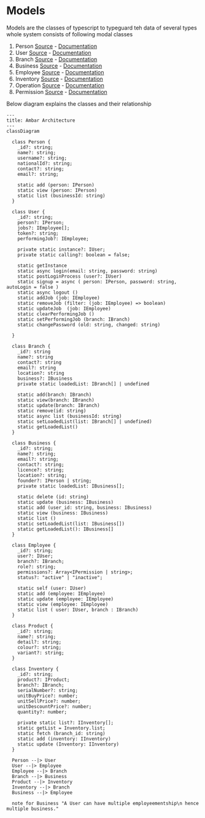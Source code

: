 # Models
Models are the classes of typescript to typeguard teh data of several types whole system consists of following modal classes
 1) Person [Source](./person.ts) - [Documentation](../../../docs/models/person.md) 
 2) User [Source](./user.ts) - [Documentation](../../../docs/models/user.md)
 3) Branch [Source](./branch.ts) - [Documentation](../../../docs/models/branch.md)
 4) Business [Source](./business.ts) - [Documentation](../../../docs/models/business.md)
 5) Employee [Source](./employee.ts) - [Documentation](../../../docs/models/employee.md)
 6) Inventory [Source](./inventory.ts) - [Documentation](../../../docs/models/inventory.md)
 7) Operation [Source](./operation.ts) - [Documentation](../../../docs/models/operation.md)
 8) Permission [Source](./permission.ts) - [Documentation](../../../docs/models/permission.md)


Below diagram explains the classes and their relationship

```mermaid
---
title: Ambar Architecture
---
classDiagram 

  class Person {
    _id?: string;
    name?: string;
    username?: string;
    nationalId?: string;
    contact?: string;
    email?: string;

    static add (person: IPerson)
    static view (person: IPerson)
    static list (businessId: string)
  }

  class User {
    _id?: string;
    person?: IPerson;
    jobs?: IEmployee[];
    token?: string;
    performingJob?: IEmployee;

    private static instance?: IUser;
    private static calling?: boolean = false;

    static getInstance
    static async login(email: string, password: string)
    static postLoginProcess (user?: IUser) 
    static signup = async ( person: IPerson, password: string, autoLogin = false )
    static async logout ()
    static addJob (job: IEmployee)
    static removeJob (filter: (job: IEmployee) => boolean) 
    static updateJob  (job: IEmployee)
    static clearPerformingJob ()
    static setPerformingJob (branch: IBranch) 
    static changePassword (old: string, changed: string) 

  }

  class Branch {
    _id?: string
    name?: string
    contact?: string
    email?: string
    location?: string
    business?: IBusiness
    private static loadedList: IBranch[] | undefined 

    static add(branch: IBranch)
    static view(branch: IBranch) 
    static update(branch: IBranch)
    static remove(id: string)
    static async list (businessId: string)
    static setLoadedList(list: IBranch[] | undefined)
    static getLoadedList()
  }

  class Business {
    _id?: string;
    name?: string;
    email?: string;
    contact?: string;
    licence?: string;
    location?: string;
    founder?: IPerson | string;
    private static loadedList: IBusiness[];

    static delete (id: string) 
    static update (business: IBusiness) 
    static add (user_id: string, business: IBusiness) 
    static view (business: IBusiness) 
    static list ()
    static setLoadedList(list: IBusiness[]) 
    static getLoadedList(): IBusiness[] 
  }

  class Employee {
    _id?: string;
    user?: IUser;
    branch?: IBranch;
    role?: string;
    permissions?: Array<IPermission | string>;
    status?: "active" | "inactive";

    static self (user: IUser) 
    static add (employee: IEmployee) 
    static update (employee: IEmployee) 
    static view (employee: IEmployee) 
    static list ( user: IUser, branch : IBranch) 
  }

  class Product {
    _id?: string;
    name?: string;
    detail?: string;
    colour?: string;
    variant?: string;
  }

  class Inventory {
    _id?: string;
    product?: IProduct;
    branch?: IBranch;
    serialNumber?: string;
    unitBuyPrice?: number;
    unitSellPrice?: number;
    unitDescountPrice?: number;
    quantity?: number;

    private static list?: IInventory[];
    static getList = Inventory.list;
    static fetch (branch_id: string) 
    static add (inventory: IInventory) 
    static update (Inventory: IInventory) 
  }

  Person --|> User
  User --|> Employee
  Employee --|> Branch
  Branch --|> Business
  Product --|> Inventory
  Inventory --|> Branch
  Business --|> Employee

  note for Business "A User can have multiple employeementship\n hence multiple business."

```
